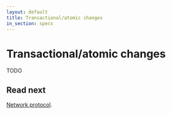 ```yaml
---
layout: default
title: Transactional/atomic changes
in_section: specs
---
```


# Transactional/atomic changes

TODO

## Read next

[Network protocol](../network/).